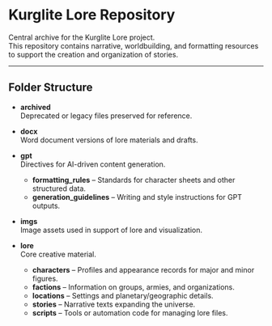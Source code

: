 # Kurglite Lore Repository

Central archive for the Kurglite Lore project.  
This repository contains narrative, worldbuilding, and formatting resources to support the creation and organization of stories.

---

## Folder Structure

- **archived**  
  Deprecated or legacy files preserved for reference.

- **docx**  
  Word document versions of lore materials and drafts.

- **gpt**  
  Directives for AI-driven content generation.  
  - **formatting_rules** – Standards for character sheets and other structured data.  
  - **generation_guidelines** – Writing and style instructions for GPT outputs.

- **imgs**  
  Image assets used in support of lore and visualization.

- **lore**  
  Core creative material.  
  - **characters** – Profiles and appearance records for major and minor figures.  
  - **factions** – Information on groups, armies, and organizations.  
  - **locations** – Settings and planetary/geographic details.  
  - **stories** – Narrative texts expanding the universe.  
  - **scripts** – Tools or automation code for managing lore files.

